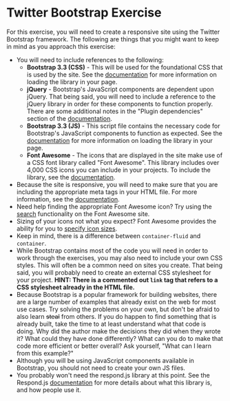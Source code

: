 # Twitter Bootstrap Exercise

For this exercise, you will need to create a responsive site using the Twitter Bootstrap framework. The following are things that you might want to keep in mind as you approach this exercise:

* You will need to include references to the following:
    * **Bootstrap 3.3 (CSS)** - This will be used for the foundational CSS that is used by the site. See the [documentation][bootstrap-getting-started] for more information on loading the library in your page.
    * **jQuery** - Bootstrap's JavaScript components are dependent upon jQuery. That being said, you will need to include a reference to the jQuery library in order for these components to function properly. There are some additional notes in the "Plugin dependencies" section of the [documentation][bootstrap-javascript].
    * **Bootstrap 3.3 (JS)** - This script file contains the necessary code for Bootstrap's JavaScript components to function as expected. See the [documentation][bootstrap-getting-started] for more information on loading the library in your page.
    * **Font Awesome** - The icons that are displayed in the site make use of a CSS font library called "Font Awesome". This library includes over 4,000 CSS icons you can include in your projects. To include the library, see the [documentation][font-awesome-getting-started].
* Because the site is responsive, you will need to make sure that you are including the appropriate meta tags in your HTML file. For more information, see the [documentation][bootstrap-basic-template].
* Need help finding the appropriate Font Awesome icon? Try using the [search][font-awesome-icon-gallery] functionality on the Font Awesome site.
* Sizing of your icons not what you expect? Font Awesome provides the ability for you to [specify icon sizes][font-awesome-icon-sizing].
* Keep in mind, there is a difference between `container-fluid` and `container`.
* While Bootstrap contains most of the code you will need in order to work through the exercises, you may also need to include your own CSS styles. This will often be a common need on sites you create. That being said, you will probably need to create an external CSS stylesheet for your project. **HINT: There is a commented out `link` tag that refers to a CSS stylesheet already in the HTML file.**
* Because Bootstrap is a popular framework for building websites, there are a large number of examples that already exist on the web for most use cases. Try solving the problems on your own, but don't be afraid to also learn ~~steal~~ from others. If you do happen to find something that is already built, take the time to at least understand what that code is doing. Why did the author make the decisions they did when they wrote it? What could they have done differently? What can you do to make that code more efficient or better overall? Ask yourself, "What can I learn from this example?"
* Although you will be using JavaScript components available in Bootstrap, you should not need to create your own JS files.
* You probably won't need the respond.js library at this point. See the Respond.js [documentation][respond-js-documentation] for more details about what this library is, and how people use it.

[bootstrap-basic-template]: https://getbootstrap.com/docs/3.3/getting-started/#template
[bootstrap-getting-started]: https://getbootstrap.com/docs/3.3/getting-started/#download-cdn
[bootstrap-javascript]: https://getbootstrap.com/docs/3.3/javascript/#js-individual-compiled
[font-awesome-getting-started]: https://fontawesome.com/start
[font-awesome-icon-gallery]: https://fontawesome.com/icons?d=gallery
[font-awesome-icon-sizing]: https://fontawesome.com/how-to-use/on-the-web/styling/sizing-icons
[respond-js-documentation]: https://responsivedesign.is/resources/javascript-jquery/respond-js/